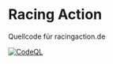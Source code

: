 # Racing Action

Quellcode für racingaction.de


[![CodeQL](https://github.com/wolfkidsounds/www.racingaction.de/actions/workflows/github-code-scanning/codeql/badge.svg?branch=master)](https://github.com/wolfkidsounds/www.racingaction.de/actions/workflows/github-code-scanning/codeql)
